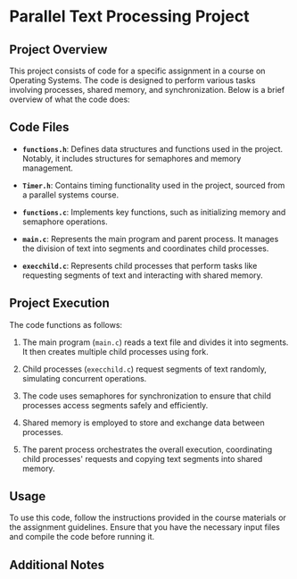 # Parallel Text Processing Project

## Project Overview

This project consists of code for a specific assignment in a course on Operating Systems. The code is designed to perform various tasks involving processes, shared memory, and synchronization. Below is a brief overview of what the code does:

## Code Files

- **`functions.h`**: Defines data structures and functions used in the project. Notably, it includes structures for semaphores and memory management.

- **`Timer.h`**: Contains timing functionality used in the project, sourced from a parallel systems course.

- **`functions.c`**: Implements key functions, such as initializing memory and semaphore operations.

- **`main.c`**: Represents the main program and parent process. It manages the division of text into segments and coordinates child processes.

- **`execchild.c`**: Represents child processes that perform tasks like requesting segments of text and interacting with shared memory.

## Project Execution

The code functions as follows:

1. The main program (`main.c`) reads a text file and divides it into segments. It then creates multiple child processes using fork.

2. Child processes (`execchild.c`) request segments of text randomly, simulating concurrent operations.

3. The code uses semaphores for synchronization to ensure that child processes access segments safely and efficiently.

4. Shared memory is employed to store and exchange data between processes.

5. The parent process orchestrates the overall execution, coordinating child processes' requests and copying text segments into shared memory.

## Usage

To use this code, follow the instructions provided in the course materials or the assignment guidelines. Ensure that you have the necessary input files and compile the code before running it.

## Additional Notes